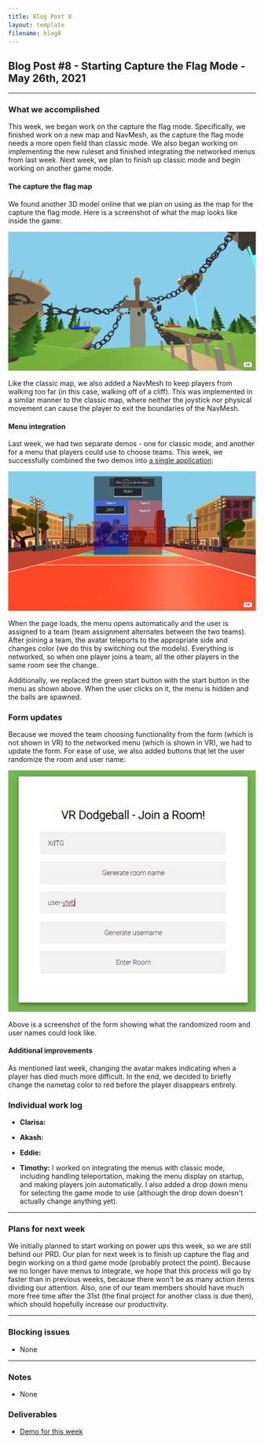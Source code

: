 ```yaml
---
title: Blog Post 8
layout: template
filename: blog8
---
```


## Blog Post #8 - Starting Capture the Flag Mode - May 26th, 2021

<hr>

### What we accomplished
This week, we began work on the capture the flag mode. Specifically, we finished work on a new map and NavMesh, as the capture the flag mode needs a more open field than classic mode. We also began working on implementing the new ruleset and finished integrating the networked menus from last week. Next week, we plan to finish up classic mode and begin working on another game mode.

#### The capture the flag map
We found another 3D model online that we plan on using as the map for the capture the flag mode. Here is a screenshot of what the map looks like inside the game:

![In-game screenshot of the capture the flag map](./images/blog8-capture-the-flag-in-game.png)

Like the classic map, we also added a NavMesh to keep players from walking too far (in this case, walking off of a cliff). This was implemented in a similar manner to the classic map, where neither the joystick nor physical movement can cause the player to exit the boundaries of the NavMesh.

#### Menu integration
Last week, we had two separate demos - one for classic mode, and another for a menu that players could use to choose teams. This week, we successfully combined the two demos into [a single application](https://aba44.glitch.me/):

![In-game screenshot of the menu inside classic mode](./images/blog8-menu.png)

When the page loads, the menu opens automatically and the user is assigned to a team (team assignment alternates between the two teams). After joining a team, the avatar teleports to the appropriate side and changes color (we do this by switching out the models). Everything is networked, so when one player joins a team, all the other players in the same room see the change.

Additionally, we replaced the green start button with the start button in the menu as shown above. When the user clicks on it, the menu is hidden and the balls are spawned.

### Form updates

Because we moved the team choosing functionality from the form (which is not shown in VR) to the networked menu (which is shown in VR), we had to update the form. For ease of use, we also added buttons that let the user randomize the room and user name:

![A screenshot of the form with the two randomize buttons](./images/blog8-form.png)

Above is a screenshot of the form showing what the randomized room and user names could look like.

#### Additional improvements
As mentioned last week, changing the avatar makes indicating when a player has died much more difficult. In the end, we decided to briefly change the nametag color to red before the player disappears entirely.

### Individual work log

- **Clarisa:**

- **Akash:**

- **Eddie:**

- **Timothy:** I worked on integrating the menus with classic mode, including handling teleportation, making the menu display on startup, and making players join automatically. I also added a drop down menu for selecting the game mode to use (although the drop down doesn't actually change anything yet).

<hr>

### Plans for next week
We initially planned to start working on power ups this week, so we are still behind our PRD. Our plan for next week is to finish up capture the flag and begin working on a third game mode (probably protect the point). Because we no longer have menus to integrate, we hope that this process will go by faster than in previous weeks, because there won't be as many action items dividing our attention. Also, one of our team members should have much more free time after the 31st (the final project for another class is due then), which should hopefully increase our productivity.

<hr>

### Blocking issues
- None

<hr>

### Notes
- None

### Deliverables
- [Demo for this week](https://aba44.glitch.me/)
